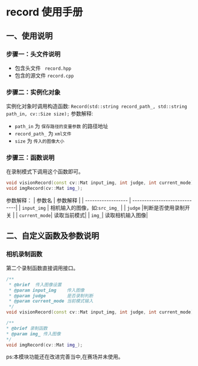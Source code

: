 # record 使用手册
## 一、使用说明
### 步骤一：头文件说明

- 包含头文件 ` record.hpp`
- 包含的源文件 `record.cpp`
### 步骤二：实例化对象

实例化对象时调用构造函数: `Record(std::string record_path_, std::string path_in, cv::Size size);`
参数解释:
- `path_in` 为 `保存路径的变量参数` 的路径地址
- `record_path_` 为 `xml文件`
- `size` 为 `传入的图像大小`
### 步骤三：函数说明
在录制模式下调用这个函数即可。
```cpp
void visionRecord(const cv::Mat input_img, int judge, int current_mode);
void imgRecord(cv::Mat img_);
```
参数解释：
|      参数名         |           参数解释             |
| ------------------ | -----------------------------|
| `input_img`         | 相机输入的图像，如:`src_img_`   |
| `judge`    |判断是否使用录制开关              |
| `current_mode`| 读取当前模式|
| `img_`| 读取相机输入图像|
## 二、自定义函数及参数说明
### 相机录制函数
第二个录制函数直接调用接口。

```cpp
/**
 * @brief  传入图像设置
 * @param input_img    传入图像
 * @param judge        是否录制判断
 * @param current_mode 当前模式输入
 */
void visionRecord(const cv::Mat input_img, int judge, int current_mode);
```
```cpp
/**
* @brief 录制函数
* @param img_ 传入图像
*/ 
void imgRecord(cv::Mat img_);
```
ps:本模块功能还在改进完善当中,在赛场并未使用。
